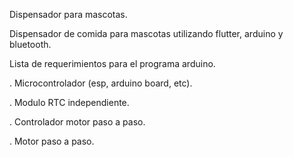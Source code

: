 Dispensador para mascotas.


Dispensador de comida para mascotas utilizando flutter, arduino y bluetooth.

Lista de requerimientos para el programa arduino.

. Microcontrolador (esp, arduino board, etc).

. Modulo RTC independiente.

. Controlador motor paso a paso.

. Motor paso a paso.


